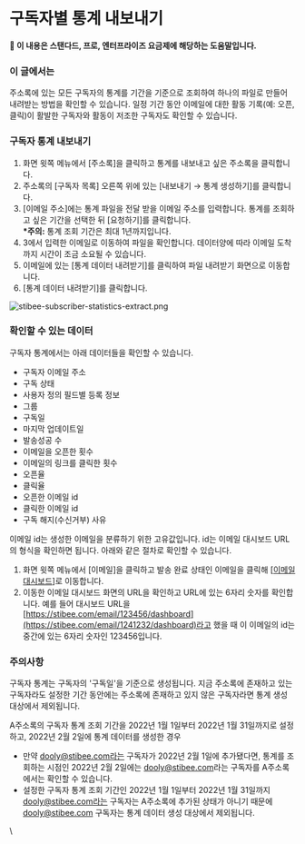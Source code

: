 # 구독자별 통계 내보내기

**💬 이 내용은 스탠다드, 프로, 엔터프라이즈 요금제에 해당하는 도움말입니다.**

&#x20;

### 이 글에서는 <a href="#h_01h9t1mqztxjj45748qz6f2bdx" id="h_01h9t1mqztxjj45748qz6f2bdx"></a>

주소록에 있는 모든 구독자의 통계를 기간을 기준으로 조회하여 하나의 파일로 만들어 내려받는 방법을 확인할 수 있습니다. 일정 기간 동안 이메일에 대한 활동 기록(예: 오픈, 클릭)이 활발한 구독자와 활동이 저조한 구독자도 확인할 수 있습니다.&#x20;

&#x20;

### 구독자 통계 내보내기 <a href="#h_01h9t1mqztmtzk1hqqh9fsg5e3" id="h_01h9t1mqztmtzk1hqqh9fsg5e3"></a>

1. 화면 윗쪽 메뉴에서 \[주소록]을 클릭하고 통계를 내보내고 싶은 주소록을 클릭합니다.
2. 주소록의 \[구독자 목록] 오른쪽 위에 있는 \[내보내기 → 통계 생성하기]를 클릭합니다.
3. \[이메일 주소]에는 통계 파일을 전달 받을 이메일 주소를 입력합니다. 통계를 조회하고 싶은 기간을 선택한 뒤 \[요청하기]를 클릭합니다. \
   **\*주의:** 통계 조회 기간은 최대 1년까지입니다.
4. 3에서 입력한 이메일로 이동하여 파일을 확인합니다. 데이터양에 따라 이메일 도착까지 시간이 조금 소요될 수 있습니다.
5. 이메일에 있는 \[통계 데이터 내려받기]를 클릭하여 파일 내려받기 화면으로 이동합니다.
6. \[통계 데이터 내려받기]를 클릭합니다.

![stibee-subscriber-statistics-extract.png](https://help.stibee.com/hc/article\_attachments/5728719804815)

&#x20;

### 확인할 수 있는 데이터 <a href="#h_01h9t1mqztphdc0p0b50gnnhtz" id="h_01h9t1mqztphdc0p0b50gnnhtz"></a>

구독자 통계에서는 아래 데이터들을 확인할 수 있습니다.

* 구독자 이메일 주소
* 구독 상태
* 사용자 정의 필드별 등록 정보
* 그룹
* 구독일
* 마지막 업데이트일
* 발송성공 수
* 이메일을 오픈한 횟수
* 이메일의 링크를 클릭한 횟수
* 오픈율
* 클릭율
* 오픈한 이메일 id
* 클릭한 이메일 id
* 구독 해지(수신거부) 사유

이메일 id는 생성한 이메일을 분류하기 위한 고유값입니다. id는 이메일 대시보드 URL의 형식을 확인하면 됩니다. 아래와 같은 절차로 확인할 수 있습니다.

1. 화면 윗쪽 메뉴에서 \[이메일]을 클릭하고 발송 완료 상태인 이메일을 클릭해 \[[이메일 대시보드](https://help.stibee.com/hc/ko/articles/4756494674319)]로 이동합니다.&#x20;
2. 이동한 이메일 대시보드 화면의 URL을 확인하고 URL에 있는 6자리 숫자를 확인합니다. 예를 들어 대시보드 URL을 [https://stibee.com/email/123456/dashboard](https://stibee.com/email/1241232/dashboard)라고 했을 때 이 이메일의 id는 중간에 있는 6자리 숫자인 123456입니다.

&#x20;

### 주의사항 <a href="#h_f6cd77167c" id="h_f6cd77167c"></a>

구독자 통계는 구독자의 '구독일'을 기준으로 생성됩니다. 지금 주소록에 존재하고 있는 구독자라도 설정한 기간 동안에는 주소록에 존재하고 있지 않은 구독자라면 통계 생성 대상에서 제외됩니다.&#x20;

&#x20;

A주소록의 구독자 통계 조회 기간을 2022년 1월 1일부터 2022년 1월 31일까지로 설정하고, 2022년 2월 2일에 통계 데이터를 생성한 경우

* 만약 dooly@stibee.com라는 구독자가 2022년 2월 1일에 추가됐다면, 통계를 조회하는 시점인 2022년 2월 2일에는 [dooly@stibee.com](mailto:dooly@stibee.com%EB%9D%BC%EB%8A%94)라는 구독자를 A주소록에서는 확인할 수 있습니다.
* 설정한 구독자 통계 조회 기간인 2022년 1월 1일부터 2022년 1월 31일까지 dooly@stibee.com라는 구독자는 A주소록에 추가된 상태가 아니기 때문에 dooly@stibee.com 구독자는 통계 데이터 생성 대상에서 제외됩니다.

\
